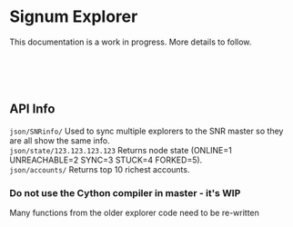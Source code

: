 # Signum Explorer

This documentation is a work in progress. More details to follow.
<br>
<br>
<br>
<br>
<br>
## API Info
```json/SNRinfo/```                   Used to sync multiple explorers to the SNR master so they are all show the same info.<br>
```json/state/123.123.123.123```      Returns node state (ONLINE=1 UNREACHABLE=2 SYNC=3 STUCK=4 FORKED=5). <br>
```json/accounts/```                  Returns top 10 richest accounts. <br>

### Do not use the Cython compiler in master - it's WIP
Many functions from the older explorer code need to  be re-written
